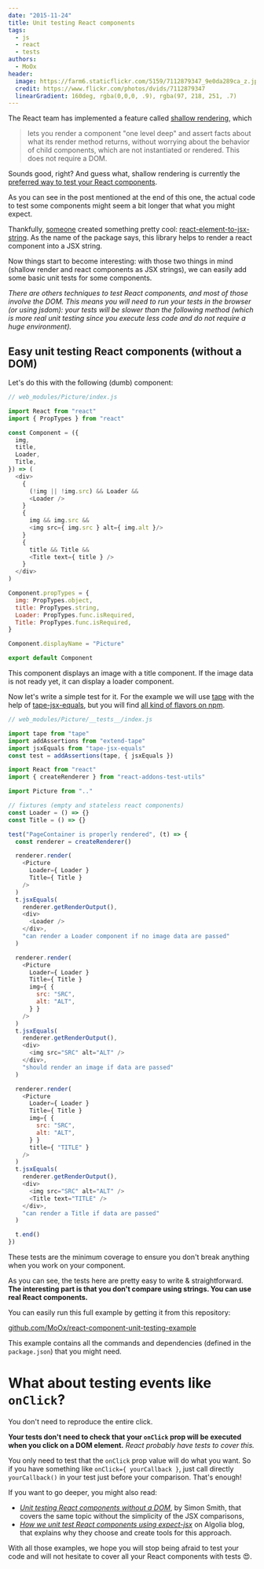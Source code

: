 ```yaml
---
date: "2015-11-24"
title: Unit testing React components
tags:
  - js
  - react
  - tests
authors:
  - MoOx
header:
  image: https://farm6.staticflickr.com/5159/7112879347_9e0da289ca_z.jpg
  credit: https://www.flickr.com/photos/dvids/7112879347
  linearGradient: 160deg, rgba(0,0,0, .9), rgba(97, 218, 251, .7)
---
```


The React team has implemented a feature called
[shallow rendering](http://facebook.github.io/react/docs/test-utils.html#shallow-rendering),
which

>lets you render a component "one level deep" and assert facts about
what its render method returns, without worrying about the behavior of child
components, which are not instantiated or rendered.
This does not require a DOM.

Sounds good, right? And guess what, shallow rendering is currently the
[preferred way to test your React components](https://discuss.reactjs.org/t/whats-the-prefered-way-to-test-react-js-components/26).

As you can see in the post mentioned at the end of this one, the
actual code to test some components might seem a bit longer that what you might
expect.

Thankfully, [someone](https://github.com/vvo) created something pretty cool:
[react-element-to-jsx-string](https://github.com/algolia/react-element-to-jsx-string).
As the name of the package says, this library helps to render a react component
into a JSX string.

Now things start to become interesting:
with those two things in mind (shallow render and react components as JSX strings),
we can easily add some basic unit tests for some components.

_There are others techniques to test React components, and most of those
involve the DOM. This means you will need to run your tests in the browser (or
using jsdom): your tests will be slower than the following method
(which is more real unit testing since you execute less code and do not require
a huge environment)._

## Easy unit testing React components (without a DOM)

Let's do this with the following (dumb) component:

```js
// web_modules/Picture/index.js

import React from "react"
import { PropTypes } from "react"

const Component = ({
  img,
  title,
  Loader,
  Title,
}) => (
  <div>
    {
      (!img || !img.src) && Loader &&
      <Loader />
    }
    {
      img && img.src &&
      <img src={ img.src } alt={ img.alt }/>
    }
    {
      title && Title &&
      <Title text={ title } />
    }
  </div>
)

Component.propTypes = {
  img: PropTypes.object,
  title: PropTypes.string,
  Loader: PropTypes.func.isRequired,
  Title: PropTypes.func.isRequired,
}

Component.displayName = "Picture"

export default Component
```

This component displays an image with a title component.
If the image data is not ready yet, it can display a loader component.

Now let's write a simple test for it. For the example we will use
[tape](https://medium.com/javascript-scene/why-i-use-tape-instead-of-mocha-so-should-you-6aa105d8eaf4)
with the help of [tape-jsx-equals](https://github.com/atabel/tape-jsx-equals),
but you will find
[all kind of flavors on npm](https://www.npmjs.com/search?q=expect+jsx).

```js
// web_modules/Picture/__tests__/index.js

import tape from "tape"
import addAssertions from "extend-tape"
import jsxEquals from "tape-jsx-equals"
const test = addAssertions(tape, { jsxEquals })

import React from "react"
import { createRenderer } from "react-addons-test-utils"

import Picture from ".."

// fixtures (empty and stateless react components)
const Loader = () => {}
const Title = () => {}

test("PageContainer is properly rendered", (t) => {
  const renderer = createRenderer()

  renderer.render(
    <Picture
      Loader={ Loader }
      Title={ Title }
    />
  )
  t.jsxEquals(
    renderer.getRenderOutput(),
    <div>
      <Loader />
    </div>,
    "can render a Loader component if no image data are passed"
  )

  renderer.render(
    <Picture
      Loader={ Loader }
      Title={ Title }
      img={ {
        src: "SRC",
        alt: "ALT",
      } }
    />
  )
  t.jsxEquals(
    renderer.getRenderOutput(),
    <div>
      <img src="SRC" alt="ALT" />
    </div>,
    "should render an image if data are passed"
  )

  renderer.render(
    <Picture
      Loader={ Loader }
      Title={ Title }
      img={ {
        src: "SRC",
        alt: "ALT",
      } }
      title={ "TITLE" }
    />
  )
  t.jsxEquals(
    renderer.getRenderOutput(),
    <div>
      <img src="SRC" alt="ALT" />
      <Title text="TITLE" />
    </div>,
    "can render a Title if data are passed"
  )

  t.end()
})
```

These tests are the minimum coverage to ensure you don't break anything when you work
on your component.

As you can see, the tests here are pretty easy to write & straightforward.  
**The interesting part is that you don't compare using strings.
You can use real React components.**

You can easily run this full example by getting it from this repository:

[github.com/MoOx/react-component-unit-testing-example](https://github.com/MoOx/react-component-unit-testing-example)

This example contains all the commands and dependencies
(defined in the `package.json`)
that you might need.

# What about testing events like `onClick`?

You don't need to reproduce the entire click.

**Your tests don't need to check that your `onClick` prop will be executed when
you click on a DOM element.**
_React probably have tests to cover this._  

You only need to test that the `onClick` prop value will do what you want.
So if you have something like `onClick={ yourCallback }`,
just call directly `yourCallback()` in your test just before your comparison.
That's enough!

If you want to go deeper, you might also read:
- [_Unit testing React components without a DOM_](http://simonsmith.io/unit-testing-react-components-without-a-dom/),
by Simon Smith, that covers the same topic without the simplicity of the JSX
comparisons,
- [_How we unit test React components using expect-jsx_](https://blog.algolia.com/how-we-unit-test-react-components-using-expect-jsx/)
on Algolia blog, that explains why they choose and create tools for this approach.

With all those examples, we hope you will stop being afraid to test your code
and will not hesitate to cover all your React components with tests 😍.
